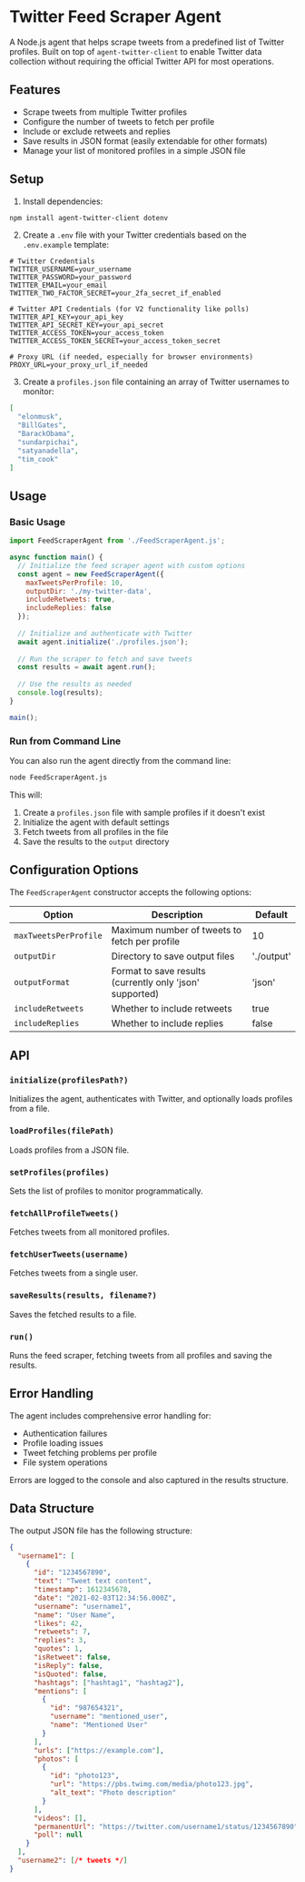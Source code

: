 # Twitter Feed Scraper Agent

A Node.js agent that helps scrape tweets from a predefined list of Twitter profiles. Built on top of `agent-twitter-client` to enable Twitter data collection without requiring the official Twitter API for most operations.

## Features

- Scrape tweets from multiple Twitter profiles
- Configure the number of tweets to fetch per profile
- Include or exclude retweets and replies
- Save results in JSON format (easily extendable for other formats)
- Manage your list of monitored profiles in a simple JSON file

## Setup

1. Install dependencies:

```sh
npm install agent-twitter-client dotenv
```

2. Create a `.env` file with your Twitter credentials based on the `.env.example` template:

```
# Twitter Credentials
TWITTER_USERNAME=your_username
TWITTER_PASSWORD=your_password
TWITTER_EMAIL=your_email
TWITTER_TWO_FACTOR_SECRET=your_2fa_secret_if_enabled

# Twitter API Credentials (for V2 functionality like polls)
TWITTER_API_KEY=your_api_key
TWITTER_API_SECRET_KEY=your_api_secret
TWITTER_ACCESS_TOKEN=your_access_token
TWITTER_ACCESS_TOKEN_SECRET=your_access_token_secret

# Proxy URL (if needed, especially for browser environments)
PROXY_URL=your_proxy_url_if_needed
```

3. Create a `profiles.json` file containing an array of Twitter usernames to monitor:

```json
[
  "elonmusk",
  "BillGates",
  "BarackObama",
  "sundarpichai",
  "satyanadella",
  "tim_cook"
]
```

## Usage

### Basic Usage

```javascript
import FeedScraperAgent from './FeedScraperAgent.js';

async function main() {
  // Initialize the feed scraper agent with custom options
  const agent = new FeedScraperAgent({
    maxTweetsPerProfile: 10,
    outputDir: './my-twitter-data',
    includeRetweets: true,
    includeReplies: false
  });
  
  // Initialize and authenticate with Twitter
  await agent.initialize('./profiles.json');
  
  // Run the scraper to fetch and save tweets
  const results = await agent.run();
  
  // Use the results as needed
  console.log(results);
}

main();
```

### Run from Command Line

You can also run the agent directly from the command line:

```sh
node FeedScraperAgent.js
```

This will:
1. Create a `profiles.json` file with sample profiles if it doesn't exist
2. Initialize the agent with default settings
3. Fetch tweets from all profiles in the file
4. Save the results to the `output` directory

## Configuration Options

The `FeedScraperAgent` constructor accepts the following options:

| Option | Description | Default |
|--------|-------------|---------|
| `maxTweetsPerProfile` | Maximum number of tweets to fetch per profile | 10 |
| `outputDir` | Directory to save output files | './output' |
| `outputFormat` | Format to save results (currently only 'json' supported) | 'json' |
| `includeRetweets` | Whether to include retweets | true |
| `includeReplies` | Whether to include replies | false |

## API

### `initialize(profilesPath?)`

Initializes the agent, authenticates with Twitter, and optionally loads profiles from a file.

### `loadProfiles(filePath)`

Loads profiles from a JSON file.

### `setProfiles(profiles)`

Sets the list of profiles to monitor programmatically.

### `fetchAllProfileTweets()`

Fetches tweets from all monitored profiles.

### `fetchUserTweets(username)`

Fetches tweets from a single user.

### `saveResults(results, filename?)`

Saves the fetched results to a file.

### `run()`

Runs the feed scraper, fetching tweets from all profiles and saving the results.

## Error Handling

The agent includes comprehensive error handling for:
- Authentication failures
- Profile loading issues
- Tweet fetching problems per profile
- File system operations

Errors are logged to the console and also captured in the results structure.

## Data Structure

The output JSON file has the following structure:

```json
{
  "username1": [
    {
      "id": "1234567890",
      "text": "Tweet text content",
      "timestamp": 1612345678,
      "date": "2021-02-03T12:34:56.000Z",
      "username": "username1",
      "name": "User Name",
      "likes": 42,
      "retweets": 7,
      "replies": 3,
      "quotes": 1,
      "isRetweet": false,
      "isReply": false,
      "isQuoted": false,
      "hashtags": ["hashtag1", "hashtag2"],
      "mentions": [
        {
          "id": "987654321",
          "username": "mentioned_user",
          "name": "Mentioned User"
        }
      ],
      "urls": ["https://example.com"],
      "photos": [
        {
          "id": "photo123",
          "url": "https://pbs.twimg.com/media/photo123.jpg",
          "alt_text": "Photo description"
        }
      ],
      "videos": [],
      "permanentUrl": "https://twitter.com/username1/status/1234567890",
      "poll": null
    }
  ],
  "username2": [/* tweets */]
}
``` 